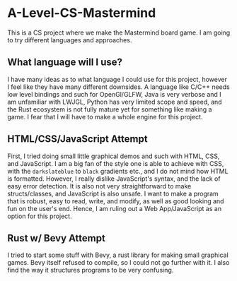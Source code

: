 # A-Level-CS-Mastermind
This is a CS project where we make the Mastermind board game. I am going to try different languages and approaches.

## What language will I use?

I have many ideas as to what language I could use for this project, however I feel like they have many different downsides. A language like C/C++ needs low level bindings and such for OpenGl/GLFW, Java is very verbose and I am unfamiliar with LWJGL, Python has very limited scope and speed, and the Rust ecosystem is not fully mature yet for something like making a game. I fear that I will have to make a whole engine for this project.

## HTML/CSS/JavaScript Attempt

First, I tried doing small little graphical demos and such with HTML, CSS, and JavaScript. I am a big fan of the style one is able to achieve with CSS, with the `darkslateblue` to `black` gradients etc., and I do not mind how HTML is formatted. However, I really dislike JavaScript's syntax, and the lack of easy error detection. It is also not very straightforward to make structs/classes, and JavaScript is also unsafe. I want to make a program that is robust, easy to read, write, and modify, as well as good looking and fun on the user's end. Hence, I am ruling out a Web App/JavaScript as an option for this project.

## Rust w/ Bevy Attempt

I tried to start some stuff with Bevy, a rust library for making small graphical games. Bevy itself refused to compile, so I could not go further with it. I also find the way it structures programs to be very confusing.
